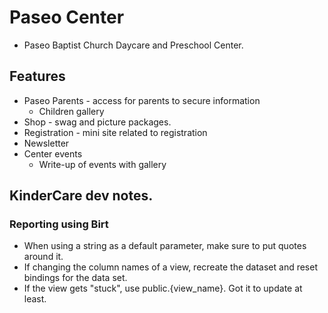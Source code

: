 # Paseo Center
* Paseo Baptist Church Daycare and Preschool Center.
## Features
* Paseo Parents - access for parents to secure information
	* Children gallery
* Shop - swag and picture packages.
* Registration - mini site related to registration
* Newsletter
* Center events
	* Write-up of events with gallery

## KinderCare dev notes.
### Reporting using Birt
* When using a string as a default parameter, make sure to put quotes around it.
* If changing the column names of a view, recreate the dataset and reset bindings for the data set.
* If the view gets "stuck", use public.{view_name}. Got it to update at least.
